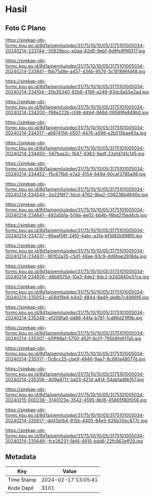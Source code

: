 # Hasil

## Foto C Plano

https://sirekap-obj-formc.kpu.go.id/8d1a/pemilu/pdpr/31/75/10/10/05/3175101005034-20240214-233744--55828bcc-e0aa-42d6-9ebf-9d9fe9f99317.jpg

https://sirekap-obj-formc.kpu.go.id/8d1a/pemilu/pdpr/31/75/10/10/05/3175101005034-20240214-233841--fbb75d8e-a457-436b-9576-3c181896fd48.jpg

https://sirekap-obj-formc.kpu.go.id/8d1a/pemilu/pdpr/31/75/10/10/05/3175101005034-20240214-234104--35b35340-82b8-4198-a249-83dc8a55e2ad.jpg

https://sirekap-obj-formc.kpu.go.id/8d1a/pemilu/pdpr/31/75/10/10/05/3175101005034-20240214-234200--f98e222b-cfd8-4494-946d-09589fe849b0.jpg

https://sirekap-obj-formc.kpu.go.id/8d1a/pemilu/pdpr/31/75/10/10/05/3175101005034-20240214-234317--a6974156-b507-4476-a598-e2b515bae83a.jpg

https://sirekap-obj-formc.kpu.go.id/8d1a/pemilu/pdpr/31/75/10/10/05/3175101005034-20240214-234450--587baa2c-1647-4363-9adf-23a1d7d1c145.jpg

https://sirekap-obj-formc.kpu.go.id/8d1a/pemilu/pdpr/31/75/10/10/05/3175101005034-20240214-234452--f5c67fb6-e7a3-4154-849d-90caf3785a98.jpg

https://sirekap-obj-formc.kpu.go.id/8d1a/pemilu/pdpr/31/75/10/10/05/3175101005034-20240214-234544--2e22f6f7-1dcd-4762-9ba2-036236b4640e.jpg

https://sirekap-obj-formc.kpu.go.id/8d1a/pemilu/pdpr/31/75/10/10/05/3175101005034-20240214-234641--492a5b1a-509a-4e02-bb4b-f6bd215ed4cb.jpg

https://sirekap-obj-formc.kpu.go.id/8d1a/pemilu/pdpr/31/75/10/10/05/3175101005034-20240214-234737--66aaf58f-24f0-4abc-a3fa-bf1d92b998f0.jpg

https://sirekap-obj-formc.kpu.go.id/8d1a/pemilu/pdpr/31/75/10/10/05/3175101005034-20240214-234831--90f02a35-c5d1-48ae-93c9-dd9bae2918da.jpg

https://sirekap-obj-formc.kpu.go.id/8d1a/pemilu/pdpr/31/75/10/10/05/3175101005034-20240214-234926--d6b8575d-10a3-4de2-9dc2-b2d2840e37ca.jpg

https://sirekap-obj-formc.kpu.go.id/8d1a/pemilu/pdpr/31/75/10/10/05/3175101005034-20240214-235053--a59d19e8-b4d2-4844-8a49-de8b7c4986f6.jpg

https://sirekap-obj-formc.kpu.go.id/8d1a/pemilu/pdpr/31/75/10/10/05/3175101005034-20240214-235348--ef209fa9-dd86-44fa-b781-1cd66d21ff9b.jpg

https://sirekap-obj-formc.kpu.go.id/8d1a/pemilu/pdpr/31/75/10/10/05/3175101005034-20240214-235307--b5ff68a1-5750-452f-8c01-795b8fe917a5.jpg

https://sirekap-obj-formc.kpu.go.id/8d1a/pemilu/pdpr/31/75/10/10/05/3175101005034-20240214-235317--11c6cc25-cbe9-4946-9aa7-9c881a48077d.jpg

https://sirekap-obj-formc.kpu.go.id/8d1a/pemilu/pdpr/31/75/10/10/05/3175101005034-20240214-235356--409a9711-3a03-421d-a414-54abfad6b157.jpg

https://sirekap-obj-formc.kpu.go.id/8d1a/pemilu/pdpr/31/75/10/10/05/3175101005034-20240215-000238--3140123e-3542-4595-8b16-45865f80f056.jpg

https://sirekap-obj-formc.kpu.go.id/8d1a/pemilu/pdpr/31/75/10/10/05/3175101005034-20240214-235617--dd45b1b4-815b-4405-84e5-626b35bc877c.jpg

https://sirekap-obj-formc.kpu.go.id/8d1a/pemilu/pdpr/31/75/10/10/05/3175101005034-20240214-235649--fce26231-5bf4-4816-bdd8-22fc663eff29.jpg


## Metadata

| Key        | Value               |
| ---------- | ------------------- |
| Time Stamp | 2024-02-17 13:05:41 |
| Kode Dapil | 3101                |



